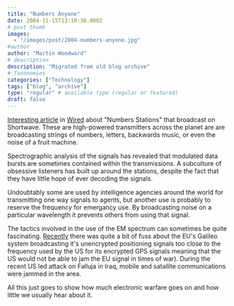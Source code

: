 ```yaml
---
title: "Numbers Anyone"
date: 2004-11-15T13:10:38.000Z
# post thumb
images:
  - "/images/post/2004-numbers-anyone.jpg"
#author
author: "Martin Woodward"
# description
description: "Migrated from old blog archive"
# Taxonomies
categories: ["Technology"]
tags: ["blog", "archive"]
type: "regular" # available type (regular or featured)
draft: false
---
```


[Interesting article](http://www.wired.com/news/technology/0,1282,65698,00.html) in [Wired](http://www.wired.com/) about "Numbers Stations" that broadcast on Shortwave.  These are high-powered transmitters across the planet are are broadcasting strings of numbers, letters, backwards music, or even the noise of a fruit machine.

Spectrographic analysis of the signals has revealed that modulated data bursts are sometimes contained within the transmissions.  A subculture of obsessive listeners has built up around the stations, despite the fact that they have little hope of ever decoding the signals.  

Undoubtably some are used by intelligence agencies around the world for transmitting one way signals to agents, but another use is probably to reserve the frequency for emergancy use.  By broadcasting noise on a particular wavelength it prevents others from using that signal.  

The tactics involved in the use of the EM spectrum can sometimes be quite fascinating.  [Recently](http://news.bbc.co.uk/1/hi/sci/tech/1893022.stm) there was quite a bit of fuss about the EU's Galileo system broadcasting it's unencrypted positioning signals too close to the frequency used by the US for its encrypted GPS signals meaning that the US would not be able to jam the EU signal in times of war).  During the recent US led attack on Falluja in Iraq, mobile and satallite communications were jammed in the area.  

All this just goes to show how much electronic warfare goes on and how little we usually hear about it.